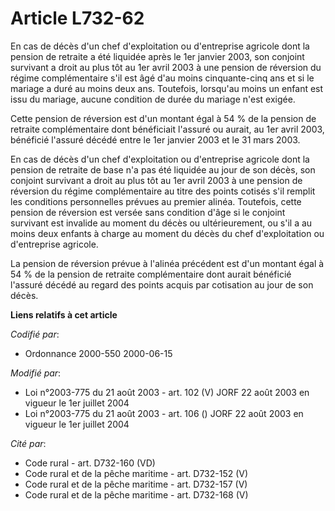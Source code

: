 # Article L732-62

En cas de décès d'un chef d'exploitation ou d'entreprise agricole dont la pension de retraite a été liquidée après le 1er
janvier 2003, son conjoint survivant a droit au plus tôt au 1er avril 2003 à une pension de réversion du régime
complémentaire s'il est âgé d'au moins cinquante-cinq ans et si le mariage a duré au moins deux ans. Toutefois, lorsqu'au
moins un enfant est issu du mariage, aucune condition de durée du mariage n'est exigée.

Cette pension de réversion est d'un montant égal à 54 % de la pension de retraite complémentaire dont bénéficiait l'assuré ou
aurait, au 1er avril 2003, bénéficié l'assuré décédé entre le 1er janvier 2003 et le 31 mars 2003.

En cas de décès d'un chef d'exploitation ou d'entreprise agricole dont la pension de retraite de base n'a pas été liquidée au
jour de son décès, son conjoint survivant a droit au plus tôt au 1er avril 2003 à une pension de réversion du régime
complémentaire au titre des points cotisés s'il remplit les conditions personnelles prévues au premier alinéa. Toutefois,
cette pension de réversion est versée sans condition d'âge si le conjoint survivant est invalide au moment du décès ou
ultérieurement, ou s'il a au moins deux enfants à charge au moment du décès du chef d'exploitation ou d'entreprise agricole.

La pension de réversion prévue à l'alinéa précédent est d'un montant égal à 54 % de la pension de retraite complémentaire
dont aurait bénéficié l'assuré décédé au regard des points acquis par cotisation au jour de son décès.

**Liens relatifs à cet article**

_Codifié par_:

  - Ordonnance 2000-550 2000-06-15

_Modifié par_:

  - Loi n°2003-775 du 21 août 2003 - art. 102 (V) JORF 22 août 2003 en vigueur le 1er juillet 2004
  - Loi n°2003-775 du 21 août 2003 - art. 106 () JORF 22 août 2003 en vigueur le 1er juillet 2004

_Cité par_:

  - Code rural - art. D732-160 (VD)
  - Code rural et de la pêche maritime - art. D732-152 (V)
  - Code rural et de la pêche maritime - art. D732-157 (V)
  - Code rural et de la pêche maritime - art. D732-168 (V)
